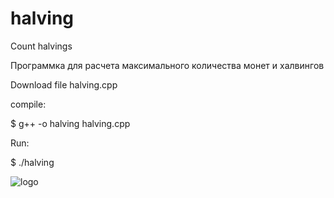 # halving
Count halvings

Программка для расчета максимального количества монет и халвингов

Download file halving.cpp

compile: 

$ g++ -o halving halving.cpp

Run:

$ ./halving 

![logo](https://github.com/dngrcoin/halving/blob/master/halving.png)

